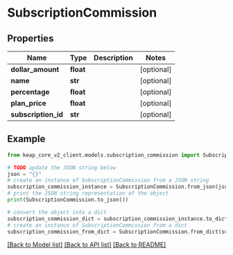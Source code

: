 # SubscriptionCommission


## Properties

Name | Type | Description | Notes
------------ | ------------- | ------------- | -------------
**dollar_amount** | **float** |  | [optional] 
**name** | **str** |  | [optional] 
**percentage** | **float** |  | [optional] 
**plan_price** | **float** |  | [optional] 
**subscription_id** | **str** |  | [optional] 

## Example

```python
from keap_core_v2_client.models.subscription_commission import SubscriptionCommission

# TODO update the JSON string below
json = "{}"
# create an instance of SubscriptionCommission from a JSON string
subscription_commission_instance = SubscriptionCommission.from_json(json)
# print the JSON string representation of the object
print(SubscriptionCommission.to_json())

# convert the object into a dict
subscription_commission_dict = subscription_commission_instance.to_dict()
# create an instance of SubscriptionCommission from a dict
subscription_commission_from_dict = SubscriptionCommission.from_dict(subscription_commission_dict)
```
[[Back to Model list]](../README.md#documentation-for-models) [[Back to API list]](../README.md#documentation-for-api-endpoints) [[Back to README]](../README.md)



